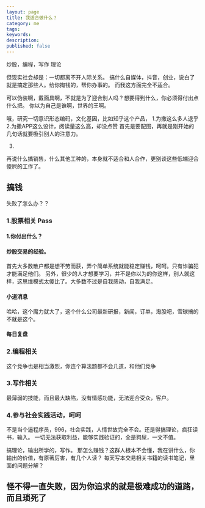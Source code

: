 ```yaml
---
layout: page
title: 我适合做什么？
category: me
tags:   
keywords:
description:
published: false
---
```


炒股，编程，写作
理论

但现实社会却是：一切都离不开人际关系。
搞什么自媒体，抖音，创业，说白了就是搞定那些人。给你掏钱的，帮你办事的。
而我这方面完全不适合。

可以伪装啊，戴面具啊，不就是为了迎合别人吗？想要得到什么，你必须得付出点什么把。
你以为自己是谁啊，世界的王啊。

哦，研究一切意识形态编码，文化基因，比如知乎这个产品，
1.为撒这么多人退乎
2.为撒APP这么设计，阅读量这么高，却没点赞
首先是要配图，再就是刚开始的几句话就要吸引别人的注意力。

3.



再说什么搞销售，什么其他工种的，本身就不适合和人合作，更别谈这些低端迎合傻屄的工作了。
## 搞钱
失败了怎么办？？
### 1.股票相关 Pass
#### 1.你付出什么？
#### 炒股交易的经验。
首先大多数散户都是想不劳而获，弄个简单系统就能稳定赚钱，呵呵。只有诈骗犯才能满足他们。
另外，很少的人才想要学习，并不是你以为的你这样，别人就这样，这思维模式太傻比了。大多数不过是自我感动，自我满足。
#### 小道消息
哈哈，这个魔力就大了，这个什么公司最新研报，新闻，订单，淘股吧，雪球搞的不就是这个。
#### 每日复盘
### 2.编程相关
这个竞争也是相当激烈，你连个算法题都不会几道，和他们竞争
### 3.写作相关
最薄弱的技能，而且最大缺陷，没有情感功能，无法迎合受众，客户。

### 4.参与社会实践活动，呵呵
不是当个逼程序员，996，社会实践，人情世故完全不会。还是得搞理论，疯狂读书，输入。
一切无法获取利益，能够实践验证的，全是狗屎，一文不值。

搞理论，输出所学的，写作。
那怎么赚钱？这群人根本不会懂，我在讲什么，你输出的价值，有原著厉害，有几个人读？
每天写本交易相关书籍的读书笔记，里面的问题分解？

## 怪不得一直失败，因为你追求的就是极难成功的道路，而且琐死了















